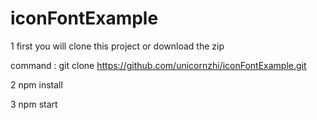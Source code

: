 # iconFontExample
1 first you will clone this project or download the zip

  command : git clone https://github.com/unicornzhi/iconFontExample.git
  
2 npm install 

3 npm start
